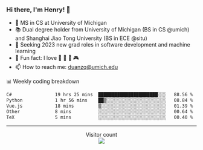 ### Hi there, I'm Henry! 👋

- 🔭 MS in CS at University of Michigan
- 📚 Dual degree holder from University of Michigan (BS in CS @umich) and Shanghai Jiao Tong University (BS in ECE @situ)
- 🤖 Seeking 2023 new grad roles in software development and machine learning
- 🍁 Fun fact: I love 📸 🏓 🍜 🎮
- 📫 How to reach me: [duanzq@umich.edu](mailto:duanzq@umich.edu)

📊 Weekly coding breakdown
<!--START_SECTION:waka-->

```txt
C#                19 hrs 25 mins  ██████████████████████░░░   88.56 %
Python            1 hr 56 mins    ██▒░░░░░░░░░░░░░░░░░░░░░░   08.84 %
Vue.js            18 mins         ▒░░░░░░░░░░░░░░░░░░░░░░░░   01.39 %
Other             8 mins          ░░░░░░░░░░░░░░░░░░░░░░░░░   00.64 %
TeX               5 mins          ░░░░░░░░░░░░░░░░░░░░░░░░░   00.40 %
```

<!--END_SECTION:waka-->

***
<p align="center"> 
  Visitor count<br>
  <img src="https://profile-counter.glitch.me/zlzq-duanzq/count.svg" />
</p>

<!-- ![Henry Duan's GitHub stats](https://github-readme-stats.vercel.app/api?username=zlzq-duanzq&show_icons=true)

![trophy](https://github-profile-trophy.vercel.app/?username=zlzq-duanzq&column=7)

[![Top Langs](https://github-readme-stats.vercel.app/api/top-langs/?username=zlzq-duanzq&layout=compact)](https://github.com/zlzq-duanzq/github-readme-stats) -->
